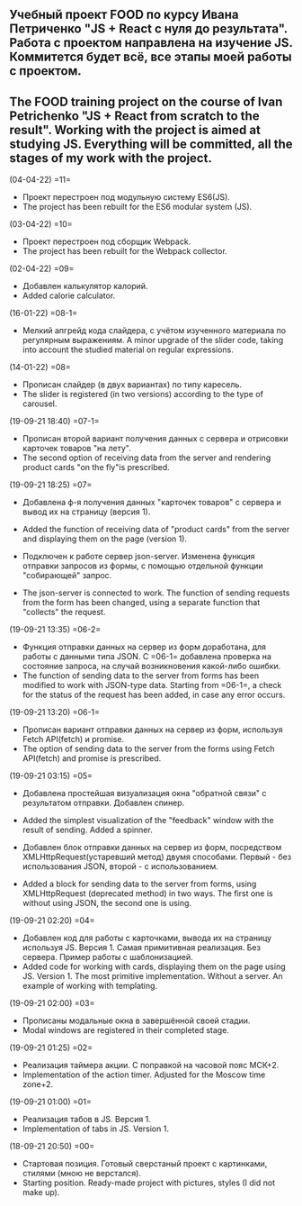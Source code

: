 Учебный проект FOOD по курсу Ивана Петриченко "JS + React с нуля до результата".
Работа с проектом направлена на изучение JS. Коммитется будет всё, все этапы моей работы с проектом.
-----
The FOOD training project on the course of Ivan Petrichenko "JS + React from scratch to the result".
Working with the project is aimed at studying JS. Everything will be committed, all the stages of my work with the project.
-----

(04-04-22) =11=
- Проект перестроен под модульную систему ES6(JS).
- The project has been rebuilt for the ES6 modular system (JS).


(03-04-22) =10=
- Проект перестроен под сборщик Webpack.
- The project has been rebuilt for the Webpack collector.

(02-04-22) =09=
- Добавлен калькулятор калорий.
- Added calorie calculator.


(16-01-22) =08-1=
- Мелкий апгрейд кода слайдера, с учётом изученного материала по регулярным выражениям.
A minor upgrade of the slider code, taking into account the studied material on regular expressions.


(14-01-22) =08=
- Прописан слайдер (в двух вариантах) по типу каресель.
- The slider is registered (in two versions) according to the type of carousel.


(19-09-21 18:40) =07-1=
- Прописан второй вариант получения данных с сервера и отрисовки карточек товаров "на лету".
- The second option of receiving data from the server and rendering product cards "on the fly"is prescribed.


(19-09-21 18:25) =07=
- Добавлена ф-я получения данных "карточек товаров" с сервера и вывод их на страницу (версия 1).
- Added the function of receiving data of "product cards" from the server and displaying them on the page (version 1).

- Подключен к работе сервер json-server. Изменена функция отправки запросов из формы, с помощью отдельной функции "собирающей" запрос.
- The json-server is connected to work. The function of sending requests from the form has been changed, using a separate function that "collects" the request.


(19-09-21 13:35) =06-2=
- Функция отправки данных на сервер из форм доработана, для работы с данными типа JSON. С =06-1= добавлена проверка на состояние запроса, на случай возникновения какой-либо ошибки.
- The function of sending data to the server from forms has been modified to work with JSON-type data. Starting from =06-1=, a check for the status of the request has been added, in case any error occurs.


(19-09-21 13:20) =06-1=
- Прописан вариант отправки данных на сервер из форм, используя Fetch API(fetch) и promise.
- The option of sending data to the server from the forms using Fetch API(fetch) and promise is prescribed.


(19-09-21 03:15) =05=
- Добавлена простейшая визуализация окна "обратной связи" с результатом отправки. Добавлен спинер.
- Added the simplest visualization of the "feedback" window with the result of sending. Added a spinner.

- Добавлен блок отправки данных на сервер из форм, посредством XMLHttpRequest(устаревший метод) двумя способами. Первый - без использования JSON, второй - с использованием.
- Added a block for sending data to the server from forms, using XMLHttpRequest (deprecated method) in two ways. The first one is without using JSON, the second one is using.


(19-09-21 02:20) =04=
- Добавлен код для работы с карточками, вывода их на страницу используя JS. Версия 1. Самая примитивная реализация. Без сервера. Пример работы с шаблонизацией.
- Added code for working with cards, displaying them on the page using JS. Version 1. The most primitive implementation. Without a server. An example of working with templating.


(19-09-21 02:00) =03=
- Прописаны модальные окна в завершённой своей стадии.
- Modal windows are registered in their completed stage.


(19-09-21 01:25) =02=
- Реализация таймера акции. С поправкой на часовой пояс МСК+2.
- Implementation of the action timer. Adjusted for the Moscow time zone+2.


(19-09-21 01:00) =01=
- Реализация табов в JS. Версия 1.
- Implementation of tabs in JS. Version 1.


(18-09-21 20:50) =00=
- Стартовая позиция. Готовый сверстаный проект с картинками, стилями (мною не верстался).
- Starting position. Ready-made project with pictures, styles (I did not make up).
